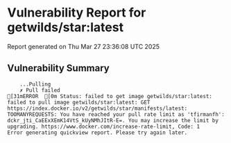 # Vulnerability Report for getwilds/star:latest

Report generated on Thu Mar 27 23:36:08 UTC 2025

## Vulnerability Summary

```
    ...Pulling
    ✗ Pull failed
[31mERROR  [0m Status: failed to get image getwilds/star:latest: failed to pull image getwilds/star:latest: GET https://index.docker.io/v2/getwilds/star/manifests/latest: TOOMANYREQUESTS: You have reached your pull rate limit as 'tfirmanfh': dckr_jti_CaEExXEmK14VtS_kUyNMhJItR-E=. You may increase the limit by upgrading. https://www.docker.com/increase-rate-limit, Code: 1 
Error generating quickview report. Please try again later.
```
